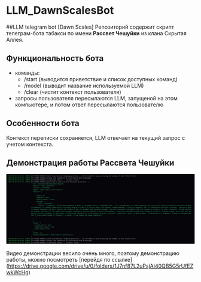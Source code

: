 # LLM_DawnScalesBot
##LLM telegram bot [Dawn Scales]
Репозиторий содержит скрипт телеграм-бота табакси по имени **Рассвет Чешуйки** из клана Скрытая Аллея. 

## Функциональность бота
* команды: 
   - /start (выводится приветствие и список доступных команд)
   - /model (выводит название используемой LLM)
   - /clear (чистит контекст пользователя)
* запросы пользователя пересылаются LLM, запущеной на этом компьютере, и потом ответ пересылаются пользователю

## Особенности бота
Контекст переписки сохраняется, LLM отвечает на текущий запрос с учетом контекста.

## Демонстрация работы Рассвета Чешуйки

![Скриншот с LM Studio](https://github.com/min-reiss/LLM_DawnScalesBot/blob/main/pictures/DawnScales_serv.jpg)

Видео демонстрации весило очень много, поэтому демонстрацию работы, можно посмотреть [перейдя по ссылке] (https://drive.google.com/drive/u/0/folders/1J7nf87L2uPsjAi40QB5G5rUfEZwkWcHg)
